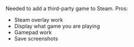Needed to add a third-party game to Steam. Pros:

* Steam overlay work
* Display what game you are playing
* Gamepad work
* Save screenshots
